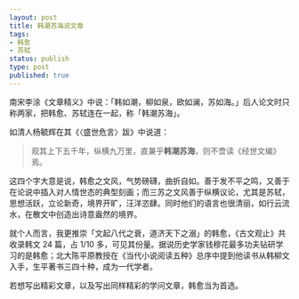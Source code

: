 ```yaml
--- 
layout: post
title: 韩潮苏海说文章
tags: 
- 韩愈
- 苏轼
status: publish
type: post
published: true
---
```


南宋李涂《文章精义》中说：「韩如潮，柳如泉，欧如澜，苏如海。」后人论文时只称两家，把韩愈、苏轼连在一起，称「韩潮苏海」。

如清人杨毓辉在其《〈盛世危言〉跋》中说道：
>观其上下五千年，纵横九万里，直兼乎**韩潮苏海**，则不啻读《经世文编》焉。

这四个字大意是说，韩愈之文风，气势磅礴，曲折自如。善于发不平之鸣，又善于在论说中插入对人情世态的典型刻画；而三苏之文风善于纵横议论，尤其是苏轼，思想活跃，立论新奇，境界开旷，汪洋恣肆。同时他们的语言也很清丽，如行云流水，在散文中创造出诗意盎然的境界。

就个人而言，我更推崇「文起八代之衰，道济天下之溺」的韩愈，《古文观止》共收录韩文 24 篇，占 1/10 多，可见其份量。据说历史学家钱穆花最多功夫钻研学习的是韩愈；北大陈平原教授在《当代小说阅读五种》总序中提到他读书从韩柳文入手，生平著书三四十种，成为一代学者。

若想写出精彩文章，以及写出同样精彩的学问文章，韩愈当为首选。

